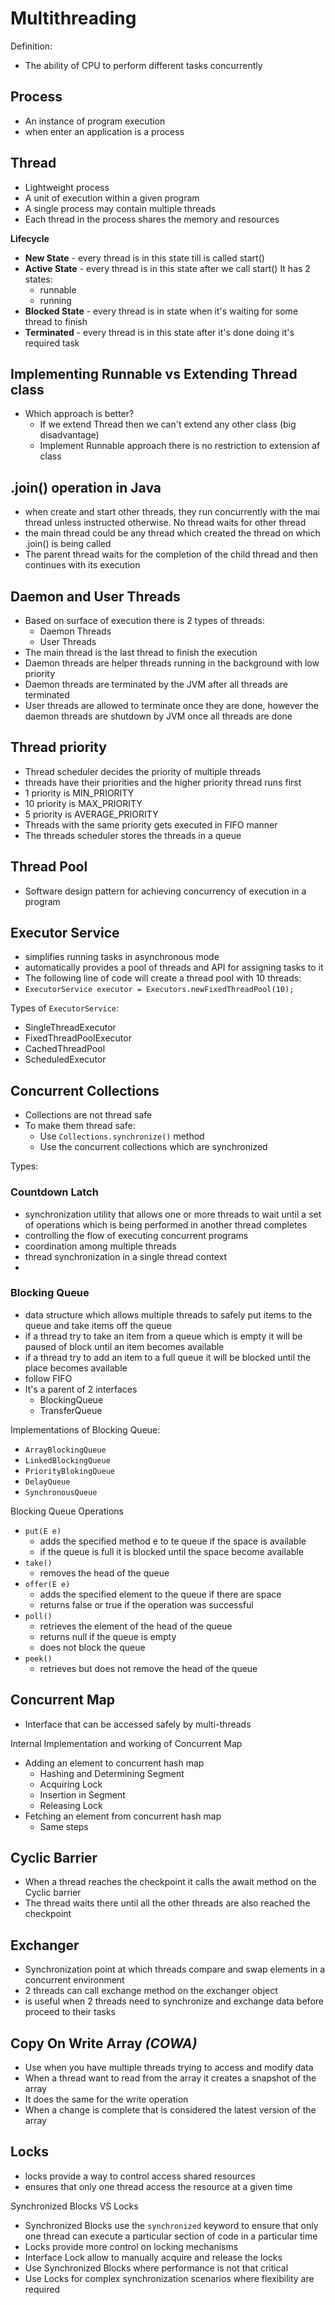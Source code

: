 # Multithreading

Definition:
- The ability of CPU to perform different tasks concurrently

## Process
- An instance of program execution
- when enter an application is a process

## Thread
- Lightweight process
- A unit of execution within a given program
- A single process may contain multiple threads
- Each thread in the process shares the memory and resources

**Lifecycle**
- **New State** - every thread is in this state till is called start()
- **Active State** - every thread is in this state after we call start()
  It has 2 states:
    * runnable
    * running
- **Blocked State** - every thread is in state when it's waiting for some thread to finish
- **Terminated** - every thread is in this state after it's done doing it's required task

## Implementing Runnable vs Extending Thread class

- Which approach is better?
    - If we extend Thread then we can't extend any other class (big disadvantage)
    - Implement Runnable approach there is no restriction to extension af class

## .join() operation in Java
- when create and start other threads, they run concurrently with the mai thread
  unless instructed otherwise. No thread waits for other thread
- the main thread could be any thread which created the thread on which .join()
  is being called
- The parent thread waits for the completion of the child thread and then 
  continues with its execution

## Daemon and User Threads
- Based on surface of execution there is 2 types of threads:
    * Daemon Threads
    * User Threads
- The main thread is the last thread to finish the execution
- Daemon threads are helper threads running in the background with low priority
- Daemon threads are terminated by the JVM after all threads are terminated
- User threads are allowed to terminate once they are done,
  however the daemon threads are shutdown by JVM once all threads are done 

## Thread priority
- Thread scheduler decides the priority of multiple threads 
- threads have their priorities and the higher priority thread runs first
- 1 priority is MIN_PRIORITY
- 10 priority is MAX_PRIORITY
- 5 priority is AVERAGE_PRIORITY
- Threads with the same priority gets executed in FIFO manner
- The threads scheduler stores the threads in a queue

## Thread Pool
- Software design pattern for achieving concurrency of execution in a program

## Executor Service
- simplifies running tasks in asynchronous mode
- automatically provides a pool of threads and API for assigning tasks to it
- The following line of code will create a thread pool with 10 threads:
- `ExecutorService executor = Executors.newFixedThreadPool(10);`

Types of `ExecutorService`:
- SingleThreadExecutor
- FixedThreadPoolExecutor
- CachedThreadPool
- ScheduledExecutor

## Concurrent Collections

- Collections are not thread safe
- To make them thread safe:
    - Use `Collections.synchronize()` method
    - Use the concurrent collections which are synchronized

Types:
### Countdown Latch
- synchronization utility that allows one or more threads to wait until
    a set of operations which is being performed in another thread completes
- controlling the flow of executing concurrent programs
- coordination among multiple threads
- thread synchronization in a single thread context
- 
### Blocking Queue
- data structure which allows multiple threads to safely put items to the 
    queue and take items off the queue
- if a thread try to take an item from a queue which is empty it will be
paused of block until an item becomes available
- if a thread try to add an item to a full queue it will be blocked until the
place becomes available
- follow FIFO
- It's a parent of 2 interfaces
    - BlockingQueue
    - TransferQueue

Implementations of Blocking Queue:
- `ArrayBlockingQueue`
- `LinkedBlockingQueue`
- `PriorityBlokingQueue`
- `DelayQueue`
- `SynchronousQueue`

Blocking Queue Operations
- `put(E e)`
    - adds the specified method e to te queue if the space is available
    - if the queue is full it is blocked until the space become available
- `take()`
    - removes the head of the queue
- `offer(E e)`
    - adds the specified element to the queue if there are space
    - returns false or true if the operation was successful
- `poll()`
    - retrieves the element of the head of the queue
    - returns null if the queue is empty
    - does not block the queue
- `peek()`
    - retrieves but does not remove the head of the queue


## Concurrent Map
- Interface that can be accessed safely by multi-threads

Internal Implementation and working of Concurrent Map
- Adding an element to concurrent hash map
    - Hashing and Determining Segment
    - Acquiring Lock
    - Insertion in Segment
    - Releasing Lock
- Fetching an element from concurrent hash map
    - Same steps

## Cyclic Barrier

- When a thread reaches the checkpoint it calls the await method on the 
Cyclic barrier
- The thread waits there until all the other threads are also reached the checkpoint

## Exchanger
- Synchronization point at which threads compare and swap elements in a 
concurrent environment
- 2 threads can call exchange method on the exchanger object
- is useful when 2 threads need to synchronize and exchange data before
proceed to their tasks 

## Copy On Write Array _(COWA)_

- Use when you have multiple threads trying to access and modify data
- When a thread want to read from the array it creates a snapshot of the array
- It does the same for the write operation
- When a change is complete that is considered the latest version of the array

## Locks
- locks provide a way to control access shared resources 
- ensures that only one thread access the resource at a given time

Synchronized Blocks VS Locks
- Synchronized Blocks use the `synchronized` keyword to ensure that only one 
thread can execute a particular section of code in a particular time
- Locks provide more control on locking mechanisms
- Interface Lock allow to manually acquire and release the locks
- Use Synchronized Blocks where performance is not that critical
- Use Locks for complex synchronization scenarios where flexibility are required

